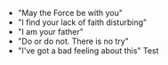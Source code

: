 * "May the Force be with you" 
* "I find your lack of faith disturbing"
* "I am your father"
* "Do or do not. There is no try"
* "I've got a bad feeling about this" Test
